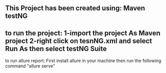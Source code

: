 This Project has been created using:
Maven
testNG
----------------
to run the project:
1-import the project As Maven project
2-right click on tesnNG.xml and select Run As then select testNG Suite
----------------
to run allure report:
First install allure in your machine
then run the following command "allure serve"
